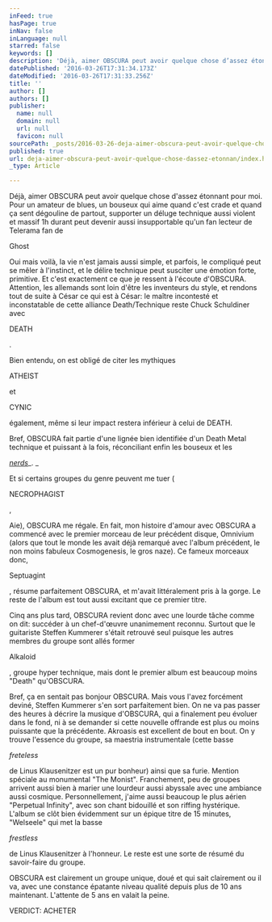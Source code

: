 ```yaml
---
inFeed: true
hasPage: true
inNav: false
inLanguage: null
starred: false
keywords: []
description: 'Déjà, aimer OBSCURA peut avoir quelque chose d’assez étonnant pour moi. Pour un amateur de blues, un bouseux qui aime quand c’est crade et quand ça sent dégouline de partout, supporter un déluge technique aussi violent et massif 1h durant peut devenir aussi insupportable qu’un fan lecteur de Telerama fan de '
datePublished: '2016-03-26T17:31:34.173Z'
dateModified: '2016-03-26T17:31:33.256Z'
title: ''
author: []
authors: []
publisher:
  name: null
  domain: null
  url: null
  favicon: null
sourcePath: _posts/2016-03-26-deja-aimer-obscura-peut-avoir-quelque-chose-dassez-etonnan.md
published: true
url: deja-aimer-obscura-peut-avoir-quelque-chose-dassez-etonnan/index.html
_type: Article

---
```

Déjà, aimer OBSCURA peut avoir quelque chose d'assez étonnant pour moi. Pour un amateur de blues, un bouseux qui aime quand c'est crade et quand ça sent dégouline de partout, supporter un déluge technique aussi violent et massif 1h durant peut devenir aussi insupportable qu'un fan lecteur de Telerama fan de 

Ghost

Oui mais voilà, la vie n'est jamais aussi simple, et parfois, le compliqué peut se mêler à l'instinct, et le délire technique peut susciter une émotion forte, primitive. Et c'est exactement ce que je ressent à l'écoute d'OBSCURA. Attention, les allemands sont loin d'être les inventeurs du style, et rendons tout de suite à César ce qui est à César: le maître incontesté et inconstatable de cette alliance Death/Technique reste Chuck Schuldiner avec 

DEATH

.

Bien entendu, on est obligé de citer les mythiques 

ATHEIST

et 

CYNIC

également, même si leur impact restera inférieur à celui de DEATH.

Bref, OBSCURA fait partie d'une lignée bien identifiée d'un Death Metal technique et puissant à la fois, réconciliant enfin les bouseux et les 

[][0][][1][][2][][3][_nerds_][4]_. _

Et si certains groupes du genre peuvent me tuer (

NECROPHAGIST

,

Aie), OBSCURA me régale. En fait, mon histoire d'amour avec OBSCURA a commencé avec le premier morceau de leur précédent disque, Omnivium (alors que tout le monde les avait déjà remarqué avec l'album précédent, le non moins fabuleux Cosmogenesis, le gros naze). Ce fameux morceaux donc, 

Septuagint

, résume parfaitement OBSCURA, et m'avait littéralement pris à la gorge. Le reste de l'album est tout aussi excitant que ce premier titre.

Cinq ans plus tard, OBSCURA revient donc avec une lourde tâche comme on dit: succéder à un chef-d'œuvre unanimement reconnu. Surtout que le guitariste Steffen Kummerer s'était retrouvé seul puisque les autres membres du groupe sont allés former 

Alkaloid

, groupe hyper technique, mais dont le premier album est beaucoup moins "Death" qu'OBSCURA.

Bref, ça en sentait pas bonjour OBSCURA. Mais vous l'avez forcément deviné, Steffen Kummerer s'en sort parfaitement bien. On ne va pas passer des heures à décrire la musique d'OBSCURA, qui a finalement peu évoluer dans le fond, ni à se demander si cette nouvelle offrande est plus ou moins puissante que la précédente. Akroasis est excellent de bout en bout. On y trouve l'essence du groupe, sa maestria instrumentale (cette basse 

[][5][][6][][7]_freteless_

de Linus Klausenitzer est un pur bonheur) ainsi que sa furie. Mention spéciale au monumental "The Monist". Franchement, peu de groupes arrivent aussi bien à marier une lourdeur aussi abyssale avec une ambiance aussi cosmique. Personnellement, j'aime aussi beaucoup le plus aérien "Perpetual Infinity", avec son chant bidouillé et son riffing hystérique. L'album se clôt bien évidemment sur un épique titre de 15 minutes, "Welseele" qui met la basse 

_frestless_

de Linus Klausenitzer à l'honneur. Le reste est une sorte de résumé du savoir-faire du groupe.

OBSCURA est clairement un groupe unique, doué et qui sait clairement ou il va, avec une constance épatante niveau qualité depuis plus de 10 ans maintenant. L'attente de 5 ans en valait la peine.

VERDICT: ACHETER

[0]: https://www.youtube.com/watch?v=-0Ao4t_fe0I
[1]: https://www.youtube.com/watch?v=zguCFjHyVeM
[2]: https://www.youtube.com/watch?v=20i5PVB0W7M
[3]: https://www.youtube.com/watch?v=5_09IAg12q8
[4]: http://www.urbandictionary.com/define.php?term=Nerd
[5]: https://www.youtube.com/watch?v=tJ7Y4SNj6u8
[6]: https://www.youtube.com/watch?v=RQgED2w1Yzw
[7]: https://www.youtube.com/watch?v=9s3oRHTrbuk